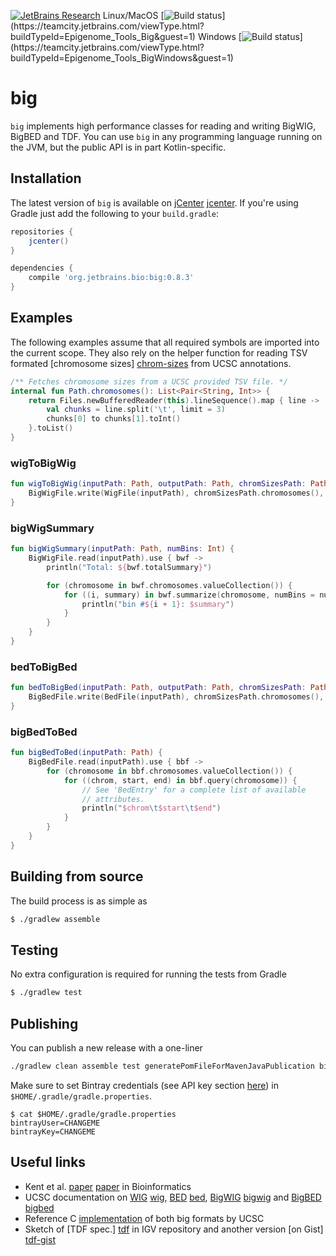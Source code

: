 [![JetBrains Research](https://jb.gg/badges/research.svg)](https://confluence.jetbrains.com/display/ALL/JetBrains+on+GitHub)
Linux/MacOS [![Build status](https://teamcity.jetbrains.com/app/rest/builds/buildType:(id:Epigenome_Tools_Big)/statusIcon.svg)](https://teamcity.jetbrains.com/viewType.html?buildTypeId=Epigenome_Tools_Big&guest=1)  Windows [![Build status](https://teamcity.jetbrains.com/app/rest/builds/buildType:(id:Epigenome_Tools_BigWindows)/statusIcon.svg)](https://teamcity.jetbrains.com/viewType.html?buildTypeId=Epigenome_Tools_BigWindows&guest=1)

# big

`big` implements high performance classes for reading and writing BigWIG,
BigBED and TDF. You can use `big` in any programming language running on the
JVM, but the public API is in part Kotlin-specific.

Installation
------------

The latest version of `big` is available on [jCenter] [jcenter]. If you're using
Gradle just add the following to your `build.gradle`:

```gradle
repositories {
    jcenter()
}

dependencies {
    compile 'org.jetbrains.bio:big:0.8.3'
}

```

[jcenter]: https://bintray.com/bintray/jcenter

Examples
--------

The following examples assume that all required symbols are imported into the
current scope. They also rely on the helper function for reading TSV formated
[chromosome sizes] [chrom-sizes] from UCSC annotations.

```kotlin
/** Fetches chromosome sizes from a UCSC provided TSV file. */
internal fun Path.chromosomes(): List<Pair<String, Int>> {
    return Files.newBufferedReader(this).lineSequence().map { line ->
        val chunks = line.split('\t', limit = 3)
        chunks[0] to chunks[1].toInt()
    }.toList()
}
```

### wigToBigWig

```kotlin
fun wigToBigWig(inputPath: Path, outputPath: Path, chromSizesPath: Path) {
    BigWigFile.write(WigFile(inputPath), chromSizesPath.chromosomes(), outputPath)
}
```

### bigWigSummary

```kotlin
fun bigWigSummary(inputPath: Path, numBins: Int) {
    BigWigFile.read(inputPath).use { bwf ->
        println("Total: ${bwf.totalSummary}")

        for (chromosome in bwf.chromosomes.valueCollection()) {
            for ((i, summary) in bwf.summarize(chromosome, numBins = numBins).withIndex()) {
                println("bin #${i + 1}: $summary")
            }
        }
    }
}
```

### bedToBigBed

```kotlin
fun bedToBigBed(inputPath: Path, outputPath: Path, chromSizesPath: Path) {
    BigBedFile.write(BedFile(inputPath), chromSizesPath.chromosomes(), outputPath)
}
```

### bigBedToBed

```kotlin
fun bigBedToBed(inputPath: Path) {
    BigBedFile.read(inputPath).use { bbf ->
        for (chromosome in bbf.chromosomes.valueCollection()) {
            for ((chrom, start, end) in bbf.query(chromosome)) {
                // See 'BedEntry' for a complete list of available
                // attributes.
                println("$chrom\t$start\t$end")
            }
        }
    }
}
```

[chrom-sizes]: http://genome.ucsc.edu/goldenpath/help/hg19.chrom.sizes

Building from source
--------------------

The build process is as simple as

```bash
$ ./gradlew assemble
```

Testing
-------

No extra configuration is required for running the tests from Gradle

```bash
$ ./gradlew test
```

Publishing
----------

You can publish a new release with a one-liner

```bash
./gradlew clean assemble test generatePomFileForMavenJavaPublication bintrayUpload
```

Make sure to set Bintray credentials (see API key section
[here](https://bintray.com/profile/edit)) in `$HOME/.gradle/gradle.properties`.

```
$ cat $HOME/.gradle/gradle.properties
bintrayUser=CHANGEME
bintrayKey=CHANGEME
```

Useful links
------------

* Kent et al. [paper] [paper] in Bioinformatics
* UCSC documentation on [WIG] [wig], [BED] [bed], [BigWIG] [bigwig] and [BigBED] [bigbed]
* Reference C [implementation](http://hgdownload.cse.ucsc.edu/admin/exe) of both
  big formats by UCSC
* Sketch of [TDF spec.] [tdf] in IGV repository and another version [on Gist] [tdf-gist]

[paper]: http://bioinformatics.oxfordjournals.org/content/26/17/2204.abstract
[wig]: http://genome.ucsc.edu/goldenpath/help/wiggle.html
[bed]: https://genome.ucsc.edu/FAQ/FAQformat.html#format1
[bigwig]: http://genome.ucsc.edu/goldenpath/help/bigWig.html
[bigbed]: http://genome.ucsc.edu/goldenpath/help/bigBed.html
[tdf]: https://github.com/igvteam/igv/blob/master/src/org/broad/igv/tdf/notes.txt
[tdf-gist]: https://gist.github.com/superbobry/c67614cbfe2a15d35d5c

